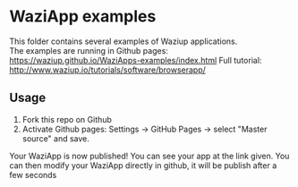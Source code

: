 WaziApp examples
================

This folder contains several examples of Waziup applications.   
The examples are running in Github pages: https://waziup.github.io/WaziApps-examples/index.html
Full tutorial: http://www.waziup.io/tutorials/software/browserapp/   

Usage
-----

1. Fork this repo on Github
2. Activate Github pages: Settings -> GitHub Pages -> select "Master source" and save.

Your WaziApp is now published! You can see your app at the link given.
You can then modify your WaziApp directly in github, it will be publish after a few seconds




